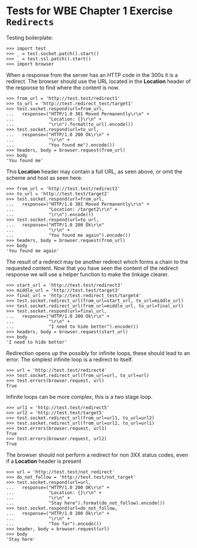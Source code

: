 Tests for WBE Chapter 1 Exercise `Redirects`
============================================

Testing boilerplate:

    >>> import test
    >>> _ = test.socket.patch().start()
    >>> _ = test.ssl.patch().start()
    >>> import browser

When a response from the server has an HTTP code in the 300s
  it is a redirect.
The browser should use the URL located in the __Location__ header
  of the response to find where the content is now.

    >>> from_url = 'http://test.test/redirect1'
    >>> to_url = 'http://test.redirect_test/target1'
    >>> test.socket.respond(url=from_url, 
    ...   response=("HTTP/1.0 301 Moved Permanently\r\n" +
    ...             "Location: {}\r\n" +
    ...             "\r\n").format(to_url).encode())
    >>> test.socket.respond(url=to_url,
    ...   response=("HTTP/1.0 200 Ok\r\n" +
    ...             "\r\n" +
    ...             "You found me").encode())
    >>> headers, body = browser.request(from_url)
    >>> body
    'You found me'
    
This __Location__ header may contain a full URL, as seen above, or
  omit the scheme and host as seen here.

    >>> from_url = 'http://test.test/redirect2'
    >>> to_url = 'http://test.test/target2'
    >>> test.socket.respond(url=from_url, 
    ...   response=("HTTP/1.0 301 Moved Permanently\r\n" +
    ...             "Location: /target2\r\n" + 
    ...             "\r\n").encode())
    >>> test.socket.respond(url=to_url, 
    ...   response=("HTTP/1.0 200 Ok\r\n"
    ...             "\r\n" +
    ...             "You found me again").encode())
    >>> headers, body = browser.request(from_url)
    >>> body
    'You found me again'
    
The result of a redirect may be another redirect which forms
  a chain to the requested content.
Now that you have seen the content of the redirect response we
  will use a helper function to make the linkage clearer.

    >>> start_url = 'http://test.test/redirect3'
    >>> middle_url = 'http://test.test/target3'
    >>> final_url = 'http://test.redirect_test/target4'
    >>> test.socket.redirect_url(from_url=start_url, to_url=middle_url)
    >>> test.socket.redirect_url(from_url=middle_url, to_url=final_url)
    >>> test.socket.respond(url=final_url,
    ...   response=("HTTP/1.0 200 Ok\r\n" +
    ...             "\r\n" +
    ...             "I need to hide better").encode())
    >>> headers, body = browser.request(start_url)
    >>> body
    'I need to hide better'

Redirection opens up the possibly for infinite loops, these should
  lead to an error.
The simplest infinite loop is a redirect to itself.

    >>> url = 'http://test.test/redirect4'
    >>> test.socket.redirect_url(from_url=url, to_url=url)
    >>> test.errors(browser.request, url)
    True

Infinite loops can be more complex, this is a two stage loop.

    >>> url1 = 'http://test.test/redirect5'
    >>> url2 = 'http://test.test/target5'
    >>> test.socket.redirect_url(from_url=url1, to_url=url2)
    >>> test.socket.redirect_url(from_url=url2, to_url=url1)
    >>> test.errors(browser.request, url1)
    True
    >>> test.errors(browser.request, url2)
    True

The browser should not perform a redirect for non 3XX status codes, even if
  a __Location__ header is present

    >>> url = 'http://test.test/not_redirect'
    >>> do_not_follow = 'http://test.test/not_target'
    >>> test.socket.respond(url=url, 
    ...   response=("HTTP/1.0 200 OK\r\n" +
    ...             "Location: {}\r\n" +
    ...             "\r\n" +
    ...             "Stay here").format(do_not_follow).encode())
    >>> test.socket.respond(url=do_not_follow, 
    ...   response=("HTTP/1.0 200 Ok\r\n" +
    ...             "\r\n" +
    ...             "Too far").encode())
    >>> header, body = browser.request(url)
    >>> body
    'Stay here'



